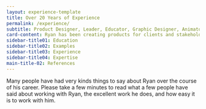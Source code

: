 ```yaml
---
layout: experience-template
title: Over 20 Years of Experience
permalink: /experience/
subtitle: Product Designer, Leader, Educator, Graphic Designer, Animator
card-content: Ryan has been creating products for clients and stakeholders focused on user-centered design for for over twenty years. He has been a leader for most of his career, being elevated to the role of Art Director at 23. Not only does Ryan bring client and product experience to your project, but he also has several advanced degrees; a PhD and Masters in Human Computer Interaction, and MFA in Graphic Design, and a Bachelors in Visual Communication/Interaction Design.
sidebar-title01: Education
sidebar-title02: Examples
sidebar-title03: Experience
sidebar-title04: Expertise
main-title-02: References
---
```

Many people have had very kinds things to say about Ryan over the course of his career. Please take a few minutes to read what a few people have said about working with Ryan, the excellent work he does, and how easy it is to work with him.
